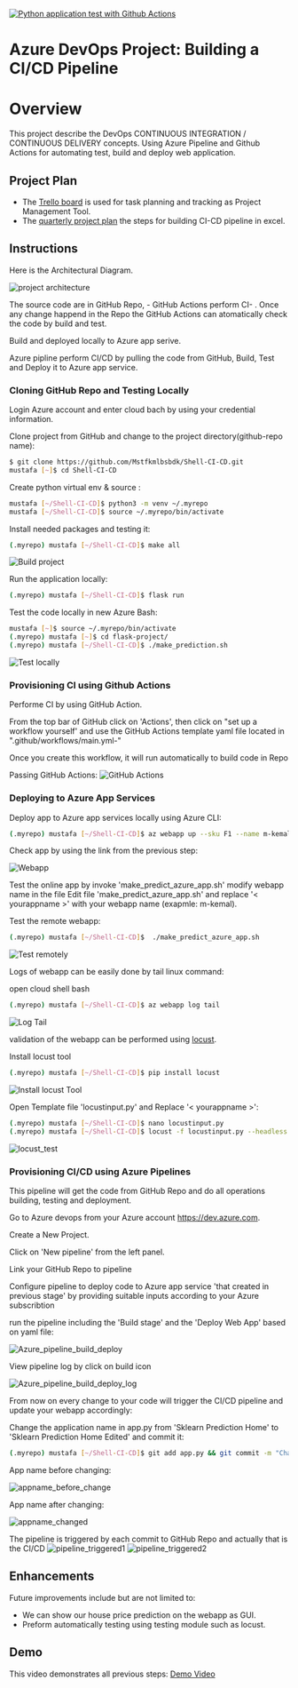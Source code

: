 
[![Python application test with Github Actions](https://github.com/Mstfkmlbsbdk/Shell-CI-CD/actions/workflows/main.yml/badge.svg)](https://github.com/Mstfkmlbsbdk/Shell-CI-CD/actions/workflows/main.yml)

# Azure DevOps Project: Building a CI/CD Pipeline

# Overview

This project describe the DevOps CONTINUOUS  INTEGRATION / CONTINUOUS  DELIVERY concepts. 
Using Azure Pipeline and Github Actions for automating test, build and deploy web application. 


## Project Plan

* The [Trello board](https://trello.com/b/8jRUbXou/devops-ci-cd-project) is used for task planning and tracking as Project Management Tool.
* The [quarterly project plan](plan/project-management-plan.xlsx) the steps for building CI-CD pipeline in excel.


## Instructions

Here is the Architectural Diagram.  

![project architecture](screenshot/Architecture_CI_CD_Project.png "project architecture")

The source code are in GitHub Repo, - GitHub Actions perform CI- . Once any change happend in the Repo the GitHub Actions can atomatically check the code by build and test.

Build and deployed locally to Azure app serive.

Azure pipline perform CI/CD by pulling the code from GitHub, Build, Test and Deploy it to Azure app service.


### Cloning GitHub Repo and Testing Locally

Login Azure account and enter cloud bach by using your credential information.

Clone project from GitHub and change to the project directory(github-repo name):

```bash
$ git clone https://github.com/Mstfkmlbsbdk/Shell-CI-CD.git
mustafa [~]$ cd Shell-CI-CD
```

Create python virtual env & source :
```bash
mustafa [~/Shell-CI-CD]$ python3 -m venv ~/.myrepo
mustafa [~/Shell-CI-CD]$ source ~/.myrepo/bin/activate
```
Install needed packages and testing it:

```bash
(.myrepo) mustafa [~/Shell-CI-CD]$ make all
```
![Build project](screenshot/make_all.png "Build project")

Run the application locally:
```bash
(.myrepo) mustafa [~/Shell-CI-CD]$ flask run
```

Test the code locally in new Azure Bash:
```bash
mustafa [~]$ source ~/.myrepo/bin/activate
(.myrepo) mustafa [~]$ cd flask-project/
(.myrepo) mustafa [~/Shell-CI-CD]$ ./make_prediction.sh
```

![Test locally](screenshot/make_prediction.png "Test locally")


### Provisioning CI using Github Actions
Performe CI by using GitHub Action.

From the top bar of GitHub click on 'Actions', then click on "set up a workflow yourself' and use the GitHub Actions template yaml file located in  ".github/workflows/main.yml-"

Once you create this workflow, it will run automatically to build code in Repo

Passing GitHub Actions:
![GitHub Actions](screenshot/Github_passed_actions.png "GitHub Actions")


### Deploying to Azure App Services

Deploy app to Azure app services locally using Azure CLI:

```bash
(.myrepo) mustafa [~/Shell-CI-CD]$ az webapp up --sku F1 --name m-kemal --resource-group Azuredevops --runtime "PYTHON:3.10"
```

Check app by using the link from the previous step:

![Webapp](screenshot/m-kemal-azurewebsites.png "Webapp")

Test the online app by invoke 'make_predict_azure_app.sh'  modify webapp name in the file
Edit file 'make_predict_azure_app.sh' and replace '< yourappname >' with your webapp name (exapmle: m-kemal).

Test the remote webapp:
```bash
(.myrepo) mustafa [~/Shell-CI-CD]$  ./make_predict_azure_app.sh
```
![Test remotely](screenshot/remote_prediction.png "Test remotely")

Logs of webapp can be easily done by tail linux command:

open cloud shell bash

```bash
(.myrepo) mustafa [~/Shell-CI-CD]$ az webapp log tail
```

![Log Tail](screenshot/log_tail.png "Log Tail")

validation of the webapp can be performed using [locust](https://locust.io).

Install locust tool 

```bash
(.myrepo) mustafa [~/Shell-CI-CD]$ pip install locust
```
![Install locust Tool](screenshot/pip_install_locust.png "Install locust Tool")

Open Template file 'locustinput.py' and Replace '< yourappname >':

```bash
(.myrepo) mustafa [~/Shell-CI-CD]$ nano locustinput.py
(.myrepo) mustafa [~/Shell-CI-CD]$ locust -f locustinput.py --headless -u 10 -r 3 -t 10s
```

![locust_test](screenshot/locust_log1.jpeg "locust_test")


### Provisioning CI/CD using Azure Pipelines

This pipeline will get the code from GitHub Repo and do all operations building, testing and deployment.

Go to Azure devops from your Azure account  https://dev.azure.com.

Create a New Project.

Click on 'New pipeline' from the left panel.

Link your GitHub Repo to pipeline

Configure pipeline to deploy code to Azure app service 'that created in previous stage' by providing suitable inputs according to your Azure subscribtion

run the pipeline including the 'Build stage' and the 'Deploy Web App' based on yaml file:

![Azure_pipeline_build_deploy](screenshot/Azure_pipeline_build_deploy.png "Azure_pipeline_build_deploy")

View pipeline log by click on build icon

![Azure_pipeline_build_deploy_log](screenshot/webappdeployment_log.png "Azure_pipeline_build_deploy_log")

From now on every change to your code will trigger the CI/CD pipeline and update your webapp accordingly:

Change the application name in app.py from 'Sklearn Prediction Home' to 'Sklearn Prediction Home Edited' and commit it:

```bash
(.myrepo) mustafa [~/Shell-CI-CD]$ git add app.py && git commit -m "Change app name" && git push
```
App name before changing:

![appname_before_change](screenshot/flask-mkemal-https.png "appname_before_change")

App name after changing:

![appname_changed](screenshot/flask-mkemal-https-after.png "appname_changed")


The pipeline is triggered by each commit to GitHub Repo and actually that is the CI/CD
![pipeline_triggered1](screenshot/pipeline_triggered1.png "pipeline_triggered1")
![pipeline_triggered2](screenshot/pipeline_triggered2.png "pipeline_triggered2")

## Enhancements
Future improvements include but are not limited to:
* We can show our house price prediction on the webapp as GUI.
* Preform automatically testing using testing module such as locust.



## Demo

This video demonstrates all previous steps:
[Demo Video](https://youtu.be/dl3ikXF1Q74)